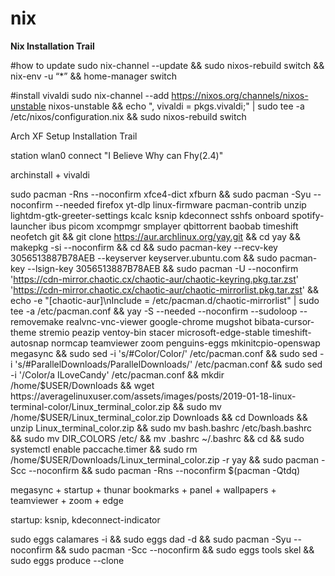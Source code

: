 # nix

**Nix Installation Trail**

#how to update
sudo nix-channel --update && sudo nixos-rebuild switch && nix-env -u “*” && home-manager switch

#install vivaldi
sudo nix-channel --add https://nixos.org/channels/nixos-unstable nixos-unstable && echo ", vivaldi = pkgs.vivaldi;" | sudo tee -a /etc/nixos/configuration.nix && sudo nixos-rebuild switch



Arch XF Setup Installation Trail

station wlan0 connect "I Believe Why can Fhy(2.4)"

archinstall + vivaldi

sudo pacman -Rns --noconfirm xfce4-dict xfburn && sudo pacman -Syu --noconfirm --needed firefox yt-dlp linux-firmware pacman-contrib unzip lightdm-gtk-greeter-settings kcalc ksnip kdeconnect sshfs onboard spotify-launcher ibus picom xcompmgr smplayer qbittorrent baobab timeshift neofetch git && git clone https://aur.archlinux.org/yay.git && cd yay && makepkg -si --noconfirm && cd && sudo pacman-key --recv-key 3056513887B78AEB --keyserver keyserver.ubuntu.com && sudo pacman-key --lsign-key 3056513887B78AEB && sudo pacman -U --noconfirm 'https://cdn-mirror.chaotic.cx/chaotic-aur/chaotic-keyring.pkg.tar.zst' 'https://cdn-mirror.chaotic.cx/chaotic-aur/chaotic-mirrorlist.pkg.tar.zst' && echo -e "[chaotic-aur]\nInclude = /etc/pacman.d/chaotic-mirrorlist" | sudo tee -a /etc/pacman.conf && yay -S --needed --noconfirm --sudoloop --removemake realvnc-vnc-viewer google-chrome mugshot bibata-cursor-theme stremio peazip ventoy-bin stacer microsoft-edge-stable timeshift-autosnap normcap teamviewer zoom penguins-eggs mkinitcpio-openswap megasync && sudo sed -i 's/#Color/Color/' /etc/pacman.conf && sudo sed -i 's/#ParallelDownloads/ParallelDownloads/' /etc/pacman.conf && sudo sed -i '/Color/a ILoveCandy' /etc/pacman.conf && mkdir /home/$USER/Downloads && wget https://averagelinuxuser.com/assets/images/posts/2019-01-18-linux-terminal-color/Linux_terminal_color.zip && sudo mv /home/$USER/Linux_terminal_color.zip Downloads && cd Downloads && unzip Linux_terminal_color.zip && sudo mv bash.bashrc /etc/bash.bashrc && sudo mv DIR_COLORS /etc/ && mv .bashrc ~/.bashrc && cd && sudo systemctl enable paccache.timer && sudo rm /home/$USER/Downloads/Linux_terminal_color.zip -r yay && sudo pacman -Scc --noconfirm && sudo pacman -Rns --noconfirm $(pacman -Qtdq)

megasync + startup + thunar bookmarks +  panel + wallpapers + teamviewer + zoom + edge

startup: ksnip, kdeconnect-indicator

sudo eggs calamares -i && sudo eggs dad -d && sudo pacman -Syu --noconfirm && sudo pacman -Scc --noconfirm && sudo eggs tools skel && sudo eggs produce --clone
